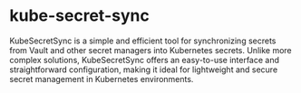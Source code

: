 # kube-secret-sync

KubeSecretSync is a simple and efficient tool for synchronizing secrets from Vault and other secret managers into Kubernetes secrets. Unlike more complex solutions, KubeSecretSync offers an easy-to-use interface and straightforward configuration, making it ideal for lightweight and secure secret management in Kubernetes environments.

